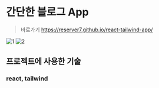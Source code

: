 # 간단한 블로그 App
>바로가기 https://reserver7.github.io/react-tailwind-app/

![1](https://github.com/reserver7/react-tailwind-app/assets/78328320/183c1706-1f0e-4ae4-8fca-8f1f0b121dfd)
![2](https://github.com/reserver7/react-tailwind-app/assets/78328320/44f3d186-4571-43cc-b3da-23cf6673a544)

## 프로젝트에 사용한 기술
### react, tailwind
